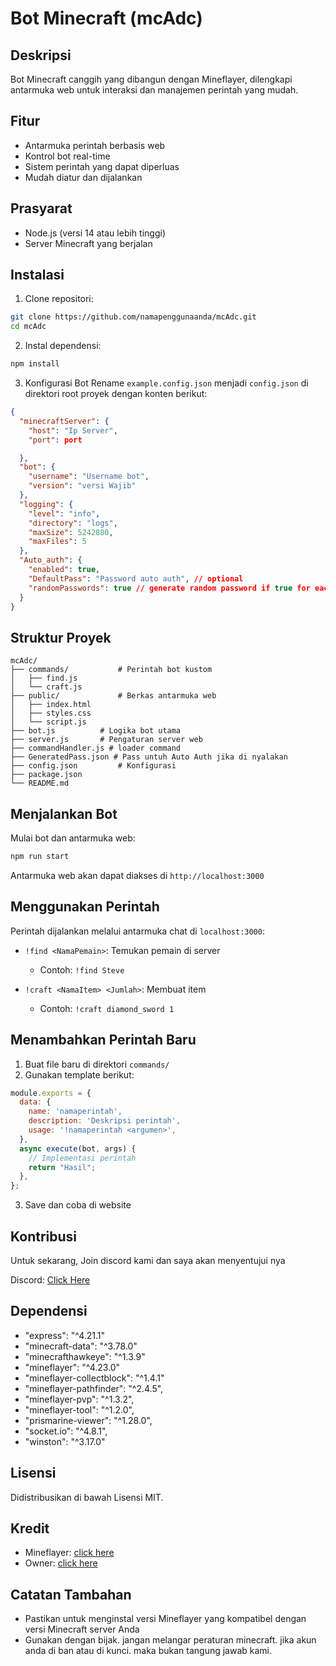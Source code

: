 # Bot Minecraft (mcAdc)

## Deskripsi
Bot Minecraft canggih yang dibangun dengan Mineflayer, dilengkapi antarmuka web untuk interaksi dan manajemen perintah yang mudah.

## Fitur
- Antarmuka perintah berbasis web
- Kontrol bot real-time
- Sistem perintah yang dapat diperluas
- Mudah diatur dan dijalankan

## Prasyarat
- Node.js (versi 14 atau lebih tinggi)
- Server Minecraft yang berjalan

## Instalasi

1. Clone repositori:
```bash
git clone https://github.com/namapenggunaanda/mcAdc.git
cd mcAdc
```

2. Instal dependensi:
```bash
npm install
```

3. Konfigurasi Bot
Rename   `example.config.json` menjadi `config.json` di direktori root proyek dengan konten berikut:
```json
{
  "minecraftServer": {
    "host": "Ip Server",
    "port": port

  },
  "bot": {
    "username": "Username bot",
    "version": "versi Wajib"
  },
  "logging": {
    "level": "info",
    "directory": "logs",
    "maxSize": 5242880,
    "maxFiles": 5
  },
  "Auto_auth": {
    "enabled": true,
    "DefaultPass": "Password auto auth", // optional
    "randomPasswords": true // generate random password if true for each diferent server and saved in generatedpass.json
  }
}
```

## Struktur Proyek
```
mcAdc/
├── commands/           # Perintah bot kustom
│   ├── find.js
│   └── craft.js
├── public/             # Berkas antarmuka web
│   ├── index.html
│   ├── styles.css
│   └── script.js
├── bot.js          # Logika bot utama
├── server.js       # Pengaturan server web
├── commandHandler.js # loader command
├── GeneratedPass.json # Pass untuh Auto Auth jika di nyalakan
├── config.json         # Konfigurasi
├── package.json
└── README.md
```

## Menjalankan Bot

Mulai bot dan antarmuka web:
```bash
npm run start
```

Antarmuka web akan dapat diakses di `http://localhost:3000`

## Menggunakan Perintah

Perintah dijalankan melalui antarmuka chat di `localhost:3000`:

- `!find <NamaPemain>`: Temukan pemain di server
  - Contoh: `!find Steve`

- `!craft <NamaItem> <Jumlah>`: Membuat item
  - Contoh: `!craft diamond_sword 1`

## Menambahkan Perintah Baru

1. Buat file baru di direktori `commands/`
2. Gunakan template berikut:
```javascript
module.exports = {
  data: {
    name: 'namaperintah',
    description: 'Deskripsi perintah',
    usage: '!namaperintah <argumen>',
  },
  async execute(bot, args) {
    // Implementasi perintah
    return "Hasil";
  },
};
```
3. Save dan coba di website

## Kontribusi

Untuk sekarang, Join discord kami dan saya akan menyentujui nya

Discord: [Click Here](https://discord.gg/PFBQYkzzg7)

## Dependensi
- "express": "^4.21.1"
- "minecraft-data": "^3.78.0"
- "minecrafthawkeye": "^1.3.9"
- "mineflayer": "^4.23.0"
- "mineflayer-collectblock": "^1.4.1"
- "mineflayer-pathfinder": "^2.4.5",
- "mineflayer-pvp": "^1.3.2",
- "mineflayer-tool": "^1.2.0",
- "prismarine-viewer": "^1.28.0",
- "socket.io": "^4.8.1",
- "winston": "^3.17.0"

## Lisensi
Didistribusikan di bawah Lisensi MIT.

## Kredit

- Mineflayer: [click here](https://github.com/PrismarineJS/mineflayer)
- Owner: [click here](https://github.com/mrcraked)

## Catatan Tambahan
- Pastikan untuk menginstal versi Mineflayer yang kompatibel dengan versi Minecraft server Anda
- Gunakan dengan bijak. jangan melangar peraturan minecraft. jika akun anda di ban atau di kunci. maka bukan tangung jawab kami.
